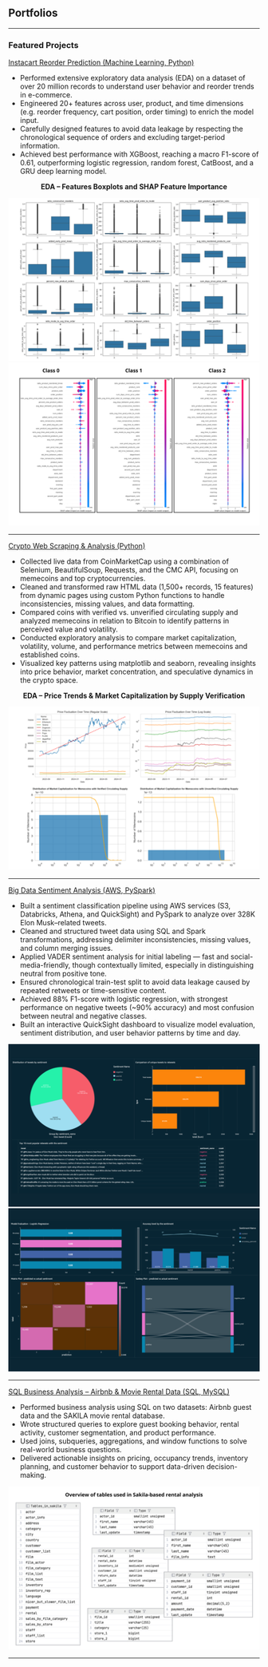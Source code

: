 ## Portfolios

---

### Featured Projects
[Instacart Reorder Prediction (Machine Learning, Python)](https://github.com/karinablk/instacart-project)
- Performed extensive exploratory data analysis (EDA) on a dataset of over 20 million records to understand user behavior and reorder trends in e-commerce.
- Engineered 20+ features across user, product, and time dimensions (e.g. reorder frequency, cart position, order timing) to enrich the model input.
- Carefully designed features to avoid data leakage by respecting the chronological sequence of orders and excluding target-period information.
- Achieved best performance with XGBoost, reaching a macro F1-score of 0.61, outperforming logistic regression, random forest, CatBoost, and a GRU deep learning model.
<p align="center"><strong>EDA – Features Boxplots and SHAP Feature Importance</strong></p>
<img src="images/instacart_features.jpg?raw=true"/>
<img src="images/instacart_shap_classes.png?raw=true"/>

---

[Crypto Web Scraping & Analysis (Python)](https://github.com/karinablk/crypto-webscraping-project/tree/main)
- Collected live data from CoinMarketCap using a combination of Selenium, BeautifulSoup, Requests, and the CMC API, focusing on memecoins and top cryptocurrencies.
- Cleaned and transformed raw HTML data (1,500+ records, 15 features) from dynamic pages using custom Python functions to handle inconsistencies, missing values, and data formatting.
- Compared coins with verified vs. unverified circulating supply and analyzed memecoins in relation to Bitcoin to identify patterns in perceived value and volatility.
- Conducted exploratory analysis to compare market capitalization, volatility, volume, and performance metrics between memecoins and established coins.
- Visualized key patterns using matplotlib and seaborn, revealing insights into price behavior, market concentration, and speculative dynamics in the crypto space.
<p align="center"><strong>EDA – Price Trends & Market Capitalization by Supply Verification</strong></p>
<img src="images/webscraping_project.png?raw=true"/>

---

[Big Data Sentiment Analysis (AWS, PySpark)](https://github.com/karinablk/big-data-sentiment-project)
- Built a sentiment classification pipeline using AWS services (S3, Databricks, Athena, and QuickSight) and PySpark to analyze over 328K Elon Musk–related tweets.
- Cleaned and structured tweet data using SQL and Spark transformations, addressing delimiter inconsistencies, missing values, and column merging issues.
- Applied VADER sentiment analysis for initial labeling — fast and social-media-friendly, though contextually limited, especially in distinguishing neutral from positive tone.
- Ensured chronological train-test split to avoid data leakage caused by repeated retweets or time-sensitive content.
- Achieved 88% F1-score with logistic regression, with strongest performance on negative tweets (~90% accuracy) and most confusion between neutral and negative classes.
- Built an interactive QuickSight dashboard to visualize model evaluation, sentiment distribution, and user behavior patterns by time and day.
<img src="images/dashboard_eda_big_data.png?raw=true"/>
<img src="images/dashboard_model_big_data.png?raw=true"/>

---

[SQL Business Analysis – Airbnb & Movie Rental Data (SQL, MySQL)](https://github.com/karinablk/sql-analytics-projects)
- Performed business analysis using SQL on two datasets: Airbnb guest data and the SAKILA movie rental database.
- Wrote structured queries to explore guest booking behavior, rental activity, customer segmentation, and product performance.
- Used joins, subqueries, aggregations, and window functions to solve real-world business questions.
- Delivered actionable insights on pricing, occupancy trends, inventory planning, and customer behavior to support data-driven decision-making.
<img src="images/sakiila_rental.png?raw=true"/>

---
